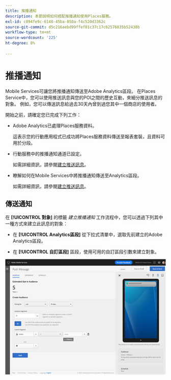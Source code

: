```yaml
---
title: 推播通知
description: 本節說明如何搭配推播通知使用Places服務。
exl-id: c094fe9c-6148-45ba-850a-f4c520d3362c
source-git-commit: d5c216aebd99ffef01c37c17c62576835b52438b
workflow-type: tm+mt
source-wordcount: '225'
ht-degree: 8%

---
```


# 推播通知

Mobile Services可讓您將推播通知傳送至Adobe Analytics區段。 在Places Service中，您可以使用推送訊息與您的POI之間的歷史互動，來細分推送訊息的對象。 例如，您可以傳送訊息給過去30天內曾到過您其中一個商店的使用者。

開始之前，請確定您已完成下列工作：

* Adobe Analytics已處理Places服務資料。

  這表示您的行動應用程式已成功將Places服務資料傳送至報表套裝，且資料可用於分段。

* 行動服務中的推播通知通道已設定。

  如需詳細資訊，請參閱[建立推送訊息](https://experienceleague.adobe.com/docs/discontinued/using/mobile-services.html)。

* 瞭解如何在Mobile Services中將推播通知傳送至Analytics區段。

  如需詳細資訊，請參閱[建立推送訊息](https://experienceleague.adobe.com/docs/discontinued/using/mobile-services.html)。

## 傳送通知

在 **[!UICONTROL 對象]** 的標籤 *建立推播通知* 工作流程中，您可以透過下列其中一種方式來建立此訊息的對象：

* 在 **[!UICONTROL Analytics區段]** 從下拉式清單中，選取先前建立的Adobe Analytics區段。

* 在 **[!UICONTROL 自訂區段]** 區段，使用可用的自訂區段引數來建立對象。

![設定推送訊息](/help/assets/push-set-up.png)
